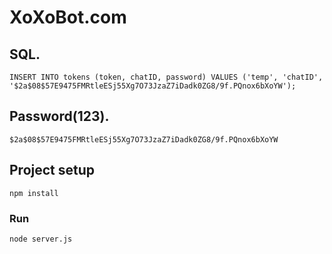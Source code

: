 # XoXoBot.com

## SQL.
```
INSERT INTO tokens (token, chatID, password) VALUES ('temp', 'chatID', '$2a$08$57E9475FMRtleESj55Xg7O73JzaZ7iDadk0ZG8/9f.PQnox6bXoYW');
```

## Password(123).
```
$2a$08$57E9475FMRtleESj55Xg7O73JzaZ7iDadk0ZG8/9f.PQnox6bXoYW
```
## Project setup
```
npm install
```

### Run
```
node server.js
```
